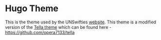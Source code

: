 # Hugo Theme

This is the theme used by the UNSwifties [website](https://unswifties.org/). This theme is a modified version of the [Tella theme](https://github.com/opera7133/tella) which can be found here - https://github.com/opera7133/tella
